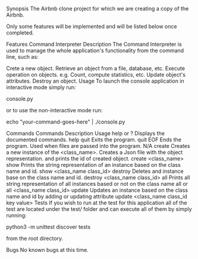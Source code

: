 Synopsis The Airbnb clone project for which we are creating a copy of the Airbnb.

Only some features will be implemented and will be listed below once completed.

Features Command Interpreter Description The Command Interpreter is used to manage the whole application's functionality from the command line, such as:

Crete a new object. Retrieve an object from a file, database, etc. Execute operation on objects. e.g. Count, compute statistics, etc. Update object's attributes. Destroy an object. Usage To launch the console application in interactive mode simply run:

console.py

or to use the non-interactive mode run:

echo "your-command-goes-here" | ./console.py

Commands Commands Description Usage help or ? Displays the documented commands. help quit Exits the program. quit EOF Ends the program. Used when files are passed into the program. N/A create Creates a new instance of the <class_name>. Creates a Json file with the object representation. and prints the id of created object. create <class_name> show Prints the string representation of an instance based on the class name and id. show <class_name class_id> destroy Deletes and instance base on the class name and id. destroy <class_name class_id> all Prints all string representation of all instances based or not on the class name all or all <class_name class_id> update Updates an instance based on the class name and id by adding or updating attribute update <class_name class_id key value> Tests If you wish to run at the test for this application all of the test are located under the test/ folder and can execute all of them by simply running:

python3 -m unittest discover tests

from the root directory.

Bugs No known bugs at this time.
